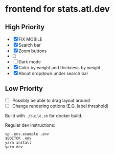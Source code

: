 # frontend for stats.atl.dev

## **High Priority**

- [x] FIX MOBILE
- [x] Search bar
- [x] Zoom buttons
- [ ]
- [ ] Dark mode
- [x] Color by weight and thickness by weight
- [x] About dropdown under search bar

## **Low Priority**

- [ ] Possibly be able to drag layout around
- [ ] Change rendering options (E.G. label threshold)

Build with `./build.sh` for docker build.

Regular dev instructions:

```
cp .env.example .env
$EDITOR .env
yarn install
yarn dev
```
